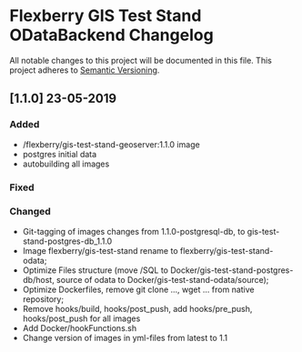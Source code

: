 # Flexberry GIS Test Stand ODataBackend Changelog
All notable changes to this project will be documented in this file.
This project adheres to [Semantic Versioning](http://semver.org/).

## [1.1.0] 23-05-2019
### Added
- /flexberry/gis-test-stand-geoserver:1.1.0 image
- postgres initial data
- autobuilding all images

### Fixed

### Changed
- Git-tagging of images changes from 1.1.0-postgresql-db, to gis-test-stand-postgres-db_1.1.0
- Image flexberry/gis-test-stand rename to flexberry/gis-test-stand-odata;
- Optimize Files structure (move /SQL to Docker/gis-test-stand-postgres-db/host, source of odata to Docker/gis-test-stand-odata/source);
- Optimize Dockerfiles, remove git clone ..., wget ... from native repository;
- Remove hooks/build, hooks/post_push, add hooks/pre_push, hooks/post_push for all images
- Add Docker/hookFunctions.sh
- Change version of images in yml-files from  latest to 1.1


